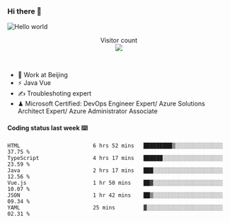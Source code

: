 ### Hi there 👋

<img src="https://raw.githubusercontent.com/sagar-viradiya/sagar-viradiya/master/resources/banner.png" alt="Hello world">
<p align="center"> 
  Visitor count<br/>
  <img src="https://profile-counter.glitch.me/youszoe/count.svg" />
</p>
<br/>

- 🍻 Work at Beijing 
- ⚡ Java Vue
- ✍️ Troubleshoting expert
- ♟  Microsoft Certified: DevOps Engineer Expert/ Azure Solutions Architect Expert/ Azure Administrator Associate

#### Coding status last week ⌨️

<!--START_SECTION:waka-->

```text
HTML                       6 hrs 52 mins   █████████▒░░░░░░░░░░░░░░░   37.75 %
TypeScript                 4 hrs 17 mins   ██████░░░░░░░░░░░░░░░░░░░   23.59 %
Java                       2 hrs 17 mins   ███░░░░░░░░░░░░░░░░░░░░░░   12.56 %
Vue.js                     1 hr 50 mins    ██▓░░░░░░░░░░░░░░░░░░░░░░   10.07 %
JSON                       1 hr 42 mins    ██▒░░░░░░░░░░░░░░░░░░░░░░   09.34 %
YAML                       25 mins         ▓░░░░░░░░░░░░░░░░░░░░░░░░   02.31 %
```

<!--END_SECTION:waka-->

<br/>
<center><img src="http://ghchart.rshah.org/409ba5/yousazoe" alt="" /></center>



